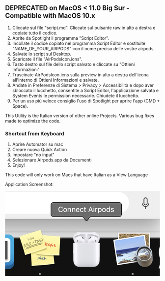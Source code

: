 ## DEPRECATED on MacOS < 11.0 Big Sur - Compatible with MacOS 10.x

1. Cliccate sul file "script.md".  Cliccate sul pulsante raw in alto a destra e copiate tutto il codice.
2. Aprite da Spotlight il programma "Script Editor".
3. Incollate il codice copiato nel programma Script Editor e sostituite "NAME_OF_YOUR_AIRPODS" con il nome preciso delle vostre airpods.
4. Salvate lo script sul Desktop.
5. Scaricate il file "AirPodsIcon.icns".
6. Tasto destro sul file dello script salvato e cliccate su "Ottieni Informazioni"
7. Trascinate AirPodsIcon.icns sulla preview in alto a destra dell'icona all'interno di Ottieni Informazioni e salvate.
8. Andate in Preferenze di Sistema > Privacy > Accessibilità e dopo aver sbloccato il lucchetto, consentite a Script Editor, l'applicazione salvata e System Events le permission necessarie. Chiudete il lucchetto.
9. Per un uso più veloce consiglio l'uso di Spotlight per aprire l'app (CMD + Space).

This Utility is the Italian version of other online Projects. Various bug fixes made to optimize the code.

### Shortcut from Keyboard

1. Aprire Automator su mac
2. Creare nuova Quick Action
3. Impostare "no input"
4. Selezionare Airpods.app da Documenti
5. Enjoy!


This code will only work on Macs that have Italian as a View Language

Application Screenshot:


![Alt text](sample_screenshot.png?raw=false "Application Screenshot")
